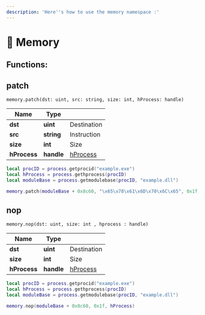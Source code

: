 ```yaml
---
description: 'Here''s how to use the memory namespace :'
---
```


# 🔋 Memory

## Functions:

## patch

`memory.patch(dst: uint, src: string, size: int, hProcess: handle)`

| Name         | Type       |                                    |
| ------------ | ---------- | ---------------------------------- |
| **dst**      | **uint**   | Destination                        |
| **src**      | **string** | Instruction                        |
| **size**     | **int**    | Size                               |
| **hProcess** | **handle** | [hProcess](process.md#gethprocess) |

```lua
local procID = process.getprocid("example.exe")
local hProcess = process.gethprocess(procID)
local moduleBase = process.getmodulebase(procID, "example.dll")

memory.patch(moduleBase + 0x8c60, "\x65\x78\x61\x6D\x70\x6C\x65", 0x1f, hProcess)
```

## nop

`memory.nop(dst: uint, size: int , hprocess : handle)`

| Name         | Type       |                                    |
| ------------ | ---------- | ---------------------------------- |
| **dst**      | **uint**   | Destination                        |
| **size**     | **int**    | Size                               |
| **hProcess** | **handle** | [hProcess](process.md#gethprocess) |

```lua
local procID = process.getprocid("example.exe")
local hProcess = process.gethprocess(procID)
local moduleBase = process.getmodulebase(procID, "example.dll")

memory.nop(moduleBase + 0x8c60, 0x1f, hProcess)
```



